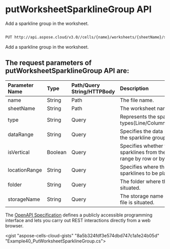 # **putWorksheetSparklineGroup API**

Add a sparkline group in the worksheet. 

```bash

PUT http://api.aspose.cloud/v3.0//cells/{name}/worksheets/{sheetName}/sparklineGroups

```
Add a sparkline group in the worksheet.

## The request parameters of **putWorksheetSparklineGroup** API are: 

| Parameter Name | Type | Path/Query String/HTTPBody | Description | 
| :- | :- | :- |:- | 
|name|String|Path|The file name.|
|sheetName|String|Path|The worksheet name.|
|type|String|Query|Represents the sparkline types(Line/Column/Stacked).|
|dataRange|String|Query|Specifies the data range of the sparkline group.|
|isVertical|Boolean|Query|Specifies whether to plot the sparklines from the data range by row or by column.|
|locationRange|String|Query|Specifies where the sparklines to be placed.|
|folder|String|Query|The folder where the file is situated.|
|storageName|String|Query|The storage name where the file is situated.|


The [OpenAPI Specification](https://reference.aspose.cloud/cells/#/SparklineGroupsController/PutWorksheetSparklineGroup) defines a publicly accessible programming interface and lets you carry out REST interactions directly from a web browser.

<gist "aspose-cells-cloud-gists" "8a5b324fdf3e574dbd747c1a1e24b05d" "Example40_PutWorksheetSparklineGroup.cs">

